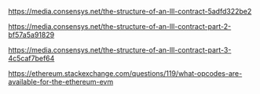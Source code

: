 https://media.consensys.net/the-structure-of-an-lll-contract-5adfd322be2

https://media.consensys.net/the-structure-of-an-lll-contract-part-2-bf57a5a91829

https://media.consensys.net/the-structure-of-an-lll-contract-part-3-4c5caf7bef64

https://ethereum.stackexchange.com/questions/119/what-opcodes-are-available-for-the-ethereum-evm
